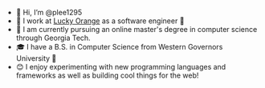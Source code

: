 - 👋 Hi, I’m @plee1295
- 🏢 I work at [Lucky Orange](https://www.luckyorange.com/) as a software engineer 🍊
- 🐝 I am currently pursuing an online master's degree in computer science through Georgia Tech.
- 🎓 I have a B.S. in Computer Science from Western Governors University 🦉
- 😊 I enjoy experimenting with new programming languages and frameworks as well as building cool things for the web!

<!---
plee1295/plee1295 is a ✨ special ✨ repository because its `README.md` (this file) appears on your GitHub profile.
You can click the Preview link to take a look at your changes.
--->
